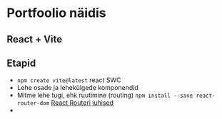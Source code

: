 # Portfoolio näidis
## React + Vite

## Etapid
- `npm create vite@latest` react SWC
- Lehe osade ja lehekülgede komponendid
- Mitme lehe tugi, ehk ruutimine (routing) `npm install --save react-router-dom` [React Routeri juhised](https://reactrouter.com/en/main/start/tutorial)
- 